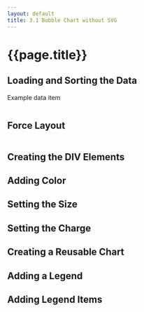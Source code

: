 ```yaml
---
layout: default
title: 3.1 Bubble Chart without SVG
---
```


<h1 class="section-title">{{page.title}}</h1>

<h2 class="section-subtitle">Loading and Sorting the Data</h2>

<!-- Example of a data item -->
<div class="chart-example">
    Example data item
    <pre id="datum"></pre>
</div>

<script>
    // Load the data asynchronously.
    d3.json('/chapter03/browsers.json', function(error, data) {

        // Handle errors getting or parsing the JSON data.
        if (error) {
            console.error('Error accessing or parsing the JSON file.');
            return error;
        }

        // Get the items and sort them by usage
        var items = data.values;
        items.sort(function(a, b) { return b.usage - a.usage; });

        // Display a data item in the pre#datum.
        d3.select('#datum').text(JSON.stringify(items[0], null, '    '));
    });
</script>


<h2 class="section-subtitle">Force Layout</h2>

<!-- Example of a data item with the computed position -->
<div class="chart-example">
    <pre id="force-item"></pre>
</div>

<script>
    // Load the data asynchronously
    d3.json('/chapter03/browsers.json', function(error, data) {

        // Handle errors getting or parsing the JSON data.
        if (error) { return error; }

        // Access the data items.
        var items = data.values;

        // Sort the data items by usage, greater usage first.
        items.sort(function(a, b) { return b.usage - a.usage; });

        // Size of the visualization container.
        var width = 700,
            height = 200;

        // Configure the force layout.
        var force = d3.layout.force()
            .nodes(items)
            .links([])
            .size([width, height]);

        // Start the force simulation.
        force.start();

        // Display the position of an item.
        d3.select('pre#force-item')
            .text(JSON.stringify(items[0], null, '    '));
    });
</script>


<h2 class="section-subtitle">Creating the DIV Elements</h2>


<div class="chart-example" id="chart1a"></div>

<script>
    // Load the data asynchronously
    d3.json('/chapter03/browsers.json', function(error, data) {

        // Handle errors getting or parsing the JSON data.
        if (error) { return error; }

        // Access the data items.
        var items = data.values;

        // Size of the visualization container.
        var width = 700,
            height = 200;

        // Sort the data items by usage, greater usage first.
        items.sort(function(a, b) { return b.usage - a.usage; });

        // Configure the force layout.
        var force = d3.layout.force()
            .nodes(items)
            .links([])
            .size([width, height])
            .start();

        // Select the container div and configure its attributes
        var containerDiv = d3.select('#chart1a')
            .style('position', 'relative')
            .style('width', width + 'px')
            .style('height', height + 'px')
            .style('padding', 0)
            .style('background-color', '#eeeeec');

        // Create a selection for the bubble divs, bind the data
        // array and set its attributes.
        var bubbleDivs = containerDiv.selectAll('div.bubble')
            .data(items)
            .enter()
            .append('div')
            .attr('class', 'bubble')
            .style('position', 'absolute')
            .style('width', '10px')
            .style('height', '10px')
            .style('background-color', '#222');

        // Register a listener function for the force tick event, and
        // update the position of each div on tick.
        force.on('tick', function() {
            bubbleDivs
                .style('top', function(d) { return (d.y - 5) + 'px'; })
                .style('left', function(d) { return (d.x - 5) + 'px'; });
        });
    });
</script>


<h2 class="section-subtitle">Adding Color</h2>


<div class="chart-example" id="chart1b"></div>

<script>
    // Load the data asynchronously
    d3.json('/chapter03/browsers.json', function(error, data) {

        // Handle errors getting or parsing the JSON data.
        if (error) { return error; }

        // Access the data items.
        var items = data.values;

        // Size of the visualization container.
        var width = 700,
            height = 200;

        // Sort the data items by usage, greater usage first.
        items.sort(function(a, b) { return b.usage - a.usage; });

        // Compute unique browser names
        var browserList = items.map(function(d) { return d.name; }),
            browserNames = d3.set(browserList).values();

        // Create a categorical color scale with 10 levels.
        var cScale = d3.scale.category10()
            .domain(browserNames);

        // Configure the force layout.
        var force = d3.layout.force()
            .nodes(items)
            .links([])
            .size([width, height])
            .start();

        // Select the container div and configure its attributes
        var containerDiv = d3.select('#chart1b')
            .style('position', 'relative')
            .style('width', width + 'px')
            .style('height', height + 'px')
            .style('padding', 0)
            .style('background-color', '#eeeeec');

        // Create a selection for the bubble divs, bind the data
        // array and set its attributes.
        var bubbleDivs = containerDiv.selectAll('div.bubble')
            .data(items)
            .enter()
            .append('div')
            .attr('class', 'bubble')
            .style('position', 'absolute')
            .style('width', '10px')
            .style('height', '10px')
            .style('border-radius', '5px')
            .style('background-color', function(d) {
                // Set the color corresponding to the browser.
                return cScale(d.name);
            });

        // Register a listener function for the force tick event, and
        // update the position of each div on tick.
        force.on('tick', function() {
            bubbleDivs
                .style('top', function(d) { return (d.y - 5) + 'px'; })
                .style('left', function(d) { return (d.x - 5)+ 'px'; });
        });
    });
</script>


<h2 class="section-subtitle">Setting the Size</h2>


<div class="chart-example" id="chart1c"></div>

<script>
    // Load the data asynchronously
    d3.json('/chapter03/browsers.json', function(error, data) {

        // Handle errors getting or parsing the JSON data.
        if (error) { return error; }

        // Access the data items.
        var items = data.values;

        // Size of the visualization container.
        var width = 700,
            height = 300;

        // Minimum and maximum radius
        var radiusExtent = [10, 50];

        // Sort the data items by usage, greater usage first.
        items.sort(function(a, b) { return b.usage - a.usage; });

        // Compute unique browser names
        var browserList = items.map(function(d) { return d.name; }),
            browserNames = d3.set(browserList).values();

        // Create a categorical color scale with 10 levels.
        var cScale = d3.scale.category10()
            .domain(browserNames);

        // Create the radius scale
        var rScale = d3.scale.sqrt()
            .domain(d3.extent(items, function(d) { return d.usage; }))
            .range(radiusExtent);

        // Add the radius to each item, to compute it only once.
        items.forEach(function(d) {
            d.r = rScale(d.usage);
        });

        // Configure the force layout.
        var force = d3.layout.force()
            .nodes(items)
            .links([])
            .size([width, height])
            .start();

        // Select the container div and configure its attributes
        var containerDiv = d3.select('#chart1c')
            .style('position', 'relative')
            .style('width', width + 'px')
            .style('height', height + 'px')
            .style('padding', 0)
            .style('background-color', '#eeeeec');

        // Create a selection for the bubble divs, bind the data
        // array and set its attributes.
        var bubbleDivs = containerDiv.selectAll('div.bubble')
            .data(items)
            .enter()
            .append('div')
            .attr('class', 'bubble')
            .style('position', 'absolute')
            .style('border-radius', function(d) { return d.r + 'px'; })
            .style('border', 'solid 1px #222')
            .style('width', function(d) { return (2 * d.r) + 'px'; })
            .style('height', function(d) { return (2 * d.r) + 'px'; })
            .style('background-color', function(d) { return cScale(d.name); });

        // Register a listener function for the force tick event, and
        // update the position of each div on tick.
        force.on('tick', function() {
            bubbleDivs
                .style('top', function(d) { return (d.y - d.r) + 'px'; })
                .style('left', function(d) { return (d.x - d.r)+ 'px'; });
        });
    });
</script>


<h2 class="section-subtitle">Setting the Charge</h2>


<div class="chart-example" id="chart1d"></div>

<script>
    // Load the data asynchronously
    d3.json('/chapter03/browsers.json', function(error, data) {

        // Handle errors getting or parsing the JSON data.
        if (error) { return error; }

        // Access the data items.
        var items = data.values;

        // Size of the visualization container.
        var width = 700,
            height = 300;

        // Minimum and maximum radius
        var radiusExtent = [10, 50];

        // Sort the data items by usage, greater usage first.
        items.sort(function(a, b) { return b.usage - a.usage; });

        // Compute unique browser names
        var browserList = items.map(function(d) { return d.name; }),
            browserNames = d3.set(browserList).values();

        // Create a categorical color scale with 10 levels.
        var cScale = d3.scale.category10()
            .domain(browserNames);

        // Create the radius scale
        var rScale = d3.scale.sqrt()
            .domain(d3.extent(items, function(d) { return d.usage; }))
            .range(radiusExtent);

        // Add the radius to each item, to compute it only once.
        items.forEach(function(d) {
            d.r = rScale(d.usage);
        });

        // Configure the force layout.
        var force = d3.layout.force()
            .nodes(items)
            .links([])
            .size([width, height])
            .charge(function(d) { return -0.12 * d.r * d.r; })
            .start();

        // Select the container div and configure its attributes
        var containerDiv = d3.select('#chart1d')
            .style('position', 'relative')
            .style('width', width + 'px')
            .style('height', height + 'px')
            .style('padding', 0)
            .style('background-color', '#eeeeec');

        // Create a selection for the bubble divs, bind the data
        // array and set its attributes.
        var bubbleDivs = containerDiv.selectAll('div.bubble')
            .data(items)
            .enter()
            .append('div')
            .attr('class', 'bubble')
            .style('position', 'absolute')
            .style('border-radius', function(d) { return d.r + 'px'; })
            .style('border', 'solid 1px #222')
            .style('width', function(d) { return (2 * d.r) + 'px'; })
            .style('height', function(d) { return (2 * d.r) + 'px'; })
            .style('background-color', function(d) { return cScale(d.name); });

        // Register a listener function for the force tick event, and
        // update the position of each div on tick.
        force.on('tick', function() {
            bubbleDivs
                .style('top', function(d) { return (d.y - d.r) + 'px'; })
                .style('left', function(d) { return (d.x - d.r)+ 'px'; });
        });
    });
</script>


<h2 class="section-subtitle">Creating a Reusable Chart</h2>

<div class="chart-example" id="chart1e"></div>

<script>
    function bubbleChart() {

        // Chart Attributes

        var width = 700,
            height = 300;

        var radiusExtent = [10, 50];

        var cScale = d3.scale.category10();

        var name = function(d) { return d.name; }

        var usage = function(d) { return d.usage; }

        var charge = function(d) { return -0.12 * d.r * d.r; }

        function chart(selection) {
            selection.each(function(data) {

                // Select the container div and configure its attributes
                var containerDiv = d3.select(this);

                // Sort the data items by usage, greater usage first.
                data.sort(function(a, b) { return usage(b) - usage(a); });

                // Compute unique browser names
                var nameList = data.map(name),
                    uniqueNames = d3.set(nameList).values();

                // Set the scale domain
                cScale.domain(uniqueNames);

                // Create the radius scale
                var rScale = d3.scale.sqrt()
                    .domain(d3.extent(data, usage))
                    .range(radiusExtent);

                // Add the radius to each item, to compute it only once.
                data.forEach(function(d) { d.r = rScale(usage(d)); });

                // Configure the force layout.
                var force = d3.layout.force()
                    .nodes(data)
                    .links([])
                    .size([width, height])
                    .charge(function(d) { return -0.12 * d.r * d.r; })
                    .start();

                containerDiv
                    .style('position', 'relative')
                    .style('width', width + 'px')
                    .style('height', height + 'px')
                    .style('padding', 0)
                    .style('background-color', '#eeeeec');

                // Create a selection for the bubble divs, bind the data
                // array and set its attributes.
                var bubbleDivs = containerDiv.selectAll('div.bubble')
                    .data(data)
                    .enter()
                    .append('div')
                    .attr('class', 'bubble')
                    .style('position', 'absolute')
                    .style('border-radius', function(d) { return d.r + 'px'; })
                    .style('border', 'solid 1px #222')
                    .style('width', function(d) { return (2 * d.r) + 'px'; })
                    .style('height', function(d) { return (2 * d.r) + 'px'; })
                    .style('background-color', function(d) { return cScale(name(d)); });

                // Register a listener function for the force tick event, and
                // update the position of each div on tick.
                force.on('tick', function() {
                    bubbleDivs
                        .style('top', function(d) { return (d.y - d.r) + 'px'; })
                        .style('left', function(d) { return (d.x - d.r)+ 'px'; });
                });
            });
        }

        // Accessor Methods

        // Width
        chart.width = function(value) {
            if (!arguments.length) { return width; }
            width = value;
            return chart;
        };

        // Height
        chart.height = function(value) {
            if (!arguments.length) { return height; }
            height = value;
            return chart;
        };

        // Radius Extent
        chart.radiusExtent = function(value) {
            if (!arguments.length) { return radiusExtent; }
            radiusExtent = value;
            return chart;
        };

        // Usage Accessor
        chart.usage = function(usageAccessor) {
            if (!arguments.length) { return usage; }
            usage = usageAccessor;
            return chart;
        };

        // Name Accessor
        chart.name = function(nameAccessor) {
            if (!arguments.length) { return name; }
            name = nameAccessor;
            return chart;
        };

        // Color Scale
        chart.colorScale = function(colorScale) {
            if (!arguments.length) { return cScale; }
            cScale = colorScale;
            return chart;
        };

        // Charge of the layout
        chart.charge = function(chargeMethod) {
            if (!arguments.length) { return charge; }
            charge = chargeMethod;
            return charge;
        }

        return chart;
    };


    // Load the data asynchronously
    d3.json('/chapter03/browsers.json', function(error, data) {

        // Handle errors getting or parsing the JSON data.
        if (error) { return error; }

        var chart = bubbleChart()
            .width(500);

        d3.select('#chart1e')
            .data([data.values])
            .call(chart);
    });
</script>


<h2 class="section-subtitle">Adding a Legend</h2>

<div class="chart-example">
    <div class="chart-example" id="chart1f"></div>
    <div class="chart-example" id="legend1f"></div>
    <div style="clear: left;"></div>
</div>

<script>
    function legendChartA() {

        // Chart Attributes

        // Color Scale
        var cScale = d3.scale.category20();

        // Charting function.
        function chart(selection) {
            selection.each(function(data) {

                var containerDiv = d3.select(this);

                // Add the label 'Legend' on enter
                containerDiv.selectAll('b')
                    .data([data])
                    .enter().append('b')
                    .text('Legend');
            });
        }

        // Accessor methods

        // Color Scale Accessor
        chart.colorScale = function(value) {
            if (!arguments.length) { return cScale; }
            cScale = value;
            return chart;
        };

        return chart;
    };
</script>


<script>
    // Load the data asynchronously
    d3.json('/chapter03/browsers.json', function(error, data) {

        // Handle errors getting or parsing the JSON data.
        if (error) { return error; }

        // Create an instance of the bubble chart.
        var chart = bubbleChart()
            .width(400);

        // Select the chart container and bind it to the dataset.
        d3.select('#chart1f')
            .data([data.values])
            .style('float', 'left')
            .style('margin', '2px')
            .call(chart);

        // Create an instance of the legend chart.
        var legend = legendChartA()
            .colorScale(chart.colorScale());

        // Select the container of the legend and invoke the legend function.
        var legendDiv = d3.select('#legend1f')
            .data([chart.colorScale().domain()])
            .call(legend);
    });
</script>


<h2 class="section-subtitle">Adding Legend Items</h2>

<!-- Container div -->
<div class="chart-example">
    <div class="chart-example" id="chart1g"></div>
    <div class="chart-example" id="legend1g"></div>
    <div style="clear: left;"></div>
</div>

<script>
    function legendChartB() {

        // Chart Attributes

        // Color Scale
        var cScale = d3.scale.category20();

        // Key function
        var key = function(d) { return d.name; };

        // Label function
        var label = function(d) { return d.name };

        // Legend width
        var width = 200;

        // Charting function.
        function chart(selection) {
            selection.each(function(data) {

                // Select the container element and set its attributes.
                var containerDiv = d3.select(this)
                    .style('width', width + 'px');

                // Add the label 'Legend' on enter
                containerDiv.selectAll('p.legent-title')
                    .data([data])
                    .enter()
                    .append('p')
                    .attr('class', 'legend-title')
                    .text('Legend');

                // Add a div for each data item
                var itemDiv = containerDiv.selectAll('div.item')
                    .data(data)
                    .enter()
                    .append('div')
                    .attr('class', 'item');

                // Add a paragraph in the div and set its attributes
                var itemP = itemDiv.append('p')
                    .style('line-height', '0.8em')
                    .style('font-size', '11px');

                // Add two points as markers
                itemP.append('span').text('..')
                    .style('color', function(d) { return cScale(d.name); })
                    .style('background', function(d) { return cScale(d.name); });

                // Append the text showing the label
                itemP.append('text')
                    .text(label);
            });
        }

        // Accessor methods

        // Color Scale Accessor
        chart.colorScale = function(value) {
            if (!arguments.length) { return cScale; }
            cScale = value;
            return chart;
        };

        // Width Accessor
        chart.width = function(value) {
            if (!arguments.length) { return width; }
            width = value;
            return chart;
        };

        // Label Accessor
        chart.label = function(labelAccessor) {
            if (!arguments.length) { return label; }
            label = labelAccessor;
            return chart;
        }

        // Key Accessor
        chart.key = function(keyAccessor) {
            if (!arguments.length) { return key; }
            key = keyAccessor;
            return chart;
        }

        return chart;
    };
</script>


<script>
    // Load the data asynchronously
    d3.json('/chapter03/browsers.json', function(error, data) {

        // Handle errors getting or parsing the JSON data.
        if (error) { return error; }

        // Create an instance of the bubble chart.
        var chart = bubbleChart()
            .width(400);

        // Select the chart container and bind it to the dataset.
        d3.select('#chart1g')
            .data([data.values])
            .style('float', 'left')
            .style('margin', '2px')
            .call(chart);

        // Get the color scale of the chart.
        var cScale = chart.colorScale();

        // Create a map to aggregate the browser usage
        var browsers = d3.map();

        // Adds up the usage for each browser.
        data.values.forEach(function(d) {
            var item = browsers.get(d.name);
            if (item) {
                browsers.set(d.name, {
                    name: d.name,
                    usage: d.usage + item.usage
                });
            } else {
                browsers.set(d.name, {
                    name: d.name,
                    usage: d.usage
                });
            }
        });

        var browserItems = browsers.values().sort(function(a, b) {
            return b.usage - a.usage;
        });

        // Create an instance of the legend chart.
        var legend = legendChartB()
            .colorScale(cScale)
            .label(function(d) {
                return ' ' + d.name + ' (' + d.usage.toFixed(2) + '%)';
            });

        // Select the container of the legend and invoke the legend function.
        var legendDiv = d3.select('#legend1g')
            .data([browserItems])
            .style('float', 'left')
            .style('margin', '2px')
            .call(legend);
    });
</script>
